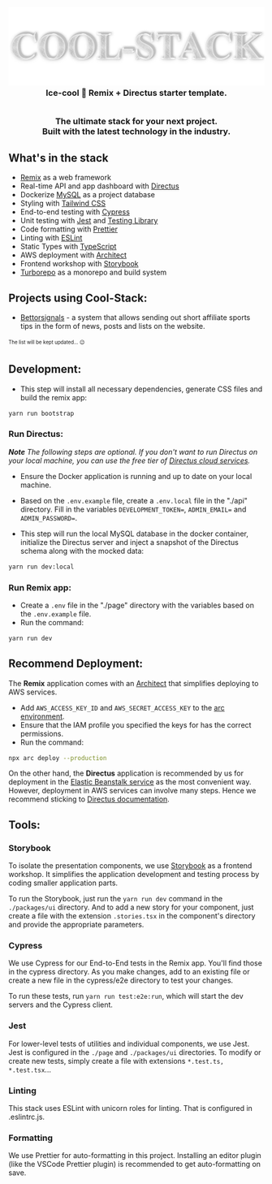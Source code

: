 <h3 align="center">
   <img src="./page/public/images/cool-stack-logo.png" alt="Cool-Stack Logo" />
   <br/>
   Ice-cool 🧊 Remix + Directus starter template.

   <br/>The ultimate stack for your next project.
   <br/>Built with the latest technology in the industry.
</h3>

## What's in the stack

- [Remix](https://remix.run/) as a web framework
- Real-time API and app dashboard with [Directus](https://directus.io/)
- Dockerize [MySQL](https://www.mysql.com/) as a project database
- Styling with [Tailwind CSS](https://tailwindcss.com/)
- End-to-end testing with [Cypress](https://cypress.io)
- Unit testing with [Jest](https://jestjs.io/) and [Testing Library](https://testing-library.com)
- Code formatting with [Prettier](https://prettier.io)
- Linting with [ESLint](https://eslint.org)
- Static Types with [TypeScript](https://typescriptlang.org)
- AWS deployment with [Architect](https://arc.codes/)
- Frontend workshop with [Storybook](https://storybook.js.org/)
- [Turborepo](https://turbo.build/repo) as a monorepo and build system

## Projects using Cool-Stack:

- [Bettorsignals](https://bettorsignals.com/) - a system that allows sending out short affiliate sports tips in the form of news, posts and lists on the website.

<sub><sup>The list will be kept updated... 😉</sup></sub>

## Development:
- This step will install all necessary dependencies, generate CSS files and build the remix app:
```sh
yarn run bootstrap
```
### Run Directus:
***Note** The following steps are optional. If you don't want to run Directus on your local machine, you can use the free tier of [Directus cloud services](https://directus.cloud/).*

- Ensure the Docker application is running and up to date on your local machine.

- Based on the `.env.example` file, create a `.env.local` file in the "./api" directory. Fill in the variables `DEVELOPMENT_TOKEN=`, `ADMIN_EMAIL=` and `ADMIN_PASSWORD=`.

- This step will run the local MySQL database in the docker container, initialize the Directus server and inject a snapshot of the Directus schema along with the mocked data:
```sh
yarn run dev:local
```

### Run Remix app:

- Create a `.env` file in the "./page" directory with the variables based on the `.env.example` file.
- Run the command:
```sh
yarn run dev
```


## Recommend Deployment:

The **Remix** application comes with an [Architect](https://arc.codes/) that simplifies deploying to AWS services.

- Add `AWS_ACCESS_KEY_ID` and `AWS_SECRET_ACCESS_KEY` to the [arc environment](https://arc.codes/docs/en/reference/cli/env).
- Ensure that the IAM profile you specified the keys for has the correct permissions.
- Run the command:
```sh
npx arc deploy --production
```

On the other hand, the **Directus** application is recommended by us for deployment in the [Elastic Beanstalk service](https://docs.aws.amazon.com/elasticbeanstalk/latest/dg/create_deploy_nodejs.html) as the most convenient way.
However, deployment in AWS services can involve many steps. Hence we recommend sticking to [Directus documentation](https://docs.directus.io/self-hosted/installation/aws.html).

## Tools:

### Storybook
To isolate the presentation components, we use [Storybook](https://storybook.js.org/) as a frontend workshop. It simplifies the application development and testing process by coding smaller application parts.

To run the Storybook, just run the `yarn run dev` command in the `./packages/ui` directory. And to add a new story for your component, just create a file with the extension `.stories.tsx` in the component's directory and provide the appropriate parameters.

### Cypress

We use Cypress for our End-to-End tests in the Remix app. You'll find those in the cypress directory. As you make changes, add to an existing file or create a new file in the cypress/e2e directory to test your changes.

To run these tests, run `yarn run test:e2e:run`, which will start the dev servers and the Cypress client.

### Jest
For lower-level tests of utilities and individual components, we use Jest. Jest is configured in the `./page` and `./packages/ui` directories.
To modify or create new tests, simply create a file with extensions `*.test.ts, *.test.tsx`...

### Linting
This stack uses ESLint with unicorn roles for linting. That is configured in .eslintrc.js.

### Formatting
We use Prettier for auto-formatting in this project. Installing an editor plugin (like the VSCode Prettier plugin) is recommended to get auto-formatting on save.
